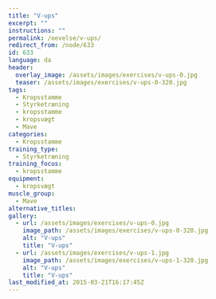 ```yaml
---
title: "V-ups"
excerpt: ""
instructions: ""
permalink: /oevelse/v-ups/
redirect_from: /node/633
id: 633
language: da
header:
  overlay_image: /assets/images/exercises/v-ups-0.jpg
  teaser: /assets/images/exercises/v-ups-0-320.jpg
tags:
  - Kropsstamme
  - Styrketræning
  - kropsstamme
  - kropsvægt
  - Mave
categories:
  - Kropsstamme
training_type: 
  - Styrketræning
training_focus: 
  - kropsstamme
equipment:
  - kropsvægt
muscle_group:
  - Mave
alternative_titles:
gallery:
  - url: /assets/images/exercises/v-ups-0.jpg
    image_path: /assets/images/exercises/v-ups-0-320.jpg
    alt: "V-ups"
    title: "V-ups"
  - url: /assets/images/exercises/v-ups-1.jpg
    image_path: /assets/images/exercises/v-ups-1-320.jpg
    alt: "V-ups"
    title: "V-ups"
last_modified_at: 2015-03-21T16:17:45Z
---
```



